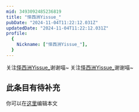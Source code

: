 ```yaml
---
mid: 3493092485236819
title: "怿西洲Yissue_"
pubDate: "2024-11-04T11:22:12.031Z"
updatedDate: "2024-11-04T11:22:12.031Z"
profile:
  {
    Nickname: ["怿西洲Yissue_"],
  }
---
```


关注[怿西洲Yissue_](https://space.bilibili.com/3493092485236819)谢谢喵~ 关注[怿西洲Yissue_](https://space.bilibili.com/3493092485236819)谢谢喵~

## 此条目有待补充
你可以在[这里](https://github.com/Yuhanawa/VTuber.ICU-Content/edit/master/v/怿西洲Yissue_/index.md)编辑本文
